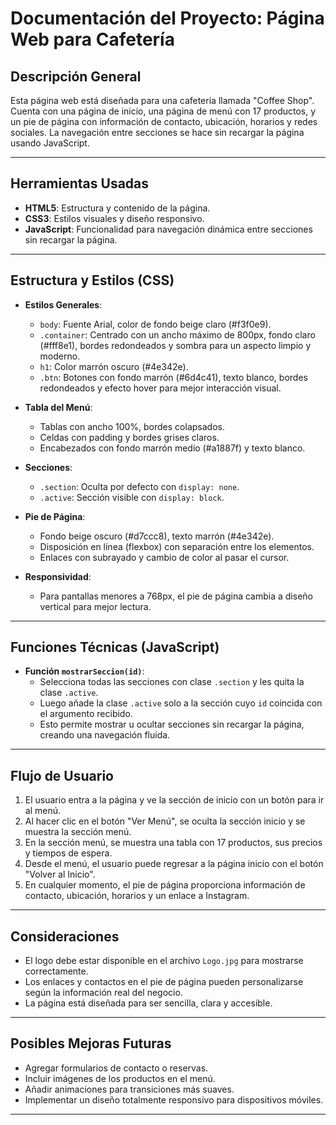 # Documentación del Proyecto: Página Web para Cafetería

## Descripción General
Esta página web está diseñada para una cafetería llamada "Coffee Shop". Cuenta con una página de inicio, una página de menú con 17 productos, y un pie de página con información de contacto, ubicación, horarios y redes sociales. La navegación entre secciones se hace sin recargar la página usando JavaScript.

---

## Herramientas Usadas

- **HTML5**: Estructura y contenido de la página.
- **CSS3**: Estilos visuales y diseño responsivo.
- **JavaScript**: Funcionalidad para navegación dinámica entre secciones sin recargar la página.

---

## Estructura y Estilos (CSS)

- **Estilos Generales**:
  - `body`: Fuente Arial, color de fondo beige claro (#f3f0e9).
  - `.container`: Centrado con un ancho máximo de 800px, fondo claro (#fff8e1), bordes redondeados y sombra para un aspecto limpio y moderno.
  - `h1`: Color marrón oscuro (#4e342e).
  - `.btn`: Botones con fondo marrón (#6d4c41), texto blanco, bordes redondeados y efecto hover para mejor interacción visual.

- **Tabla del Menú**:
  - Tablas con ancho 100%, bordes colapsados.
  - Celdas con padding y bordes grises claros.
  - Encabezados con fondo marrón medio (#a1887f) y texto blanco.

- **Secciones**:
  - `.section`: Oculta por defecto con `display: none`.
  - `.active`: Sección visible con `display: block`.

- **Pie de Página**:
  - Fondo beige oscuro (#d7ccc8), texto marrón (#4e342e).
  - Disposición en línea (flexbox) con separación entre los elementos.
  - Enlaces con subrayado y cambio de color al pasar el cursor.

- **Responsividad**:
  - Para pantallas menores a 768px, el pie de página cambia a diseño vertical para mejor lectura.

---

## Funciones Técnicas (JavaScript)

- **Función `mostrarSeccion(id)`**:
  - Selecciona todas las secciones con clase `.section` y les quita la clase `.active`.
  - Luego añade la clase `.active` solo a la sección cuyo `id` coincida con el argumento recibido.
  - Esto permite mostrar u ocultar secciones sin recargar la página, creando una navegación fluida.

---

## Flujo de Usuario

1. El usuario entra a la página y ve la sección de inicio con un botón para ir al menú.
2. Al hacer clic en el botón "Ver Menú", se oculta la sección inicio y se muestra la sección menú.
3. En la sección menú, se muestra una tabla con 17 productos, sus precios y tiempos de espera.
4. Desde el menú, el usuario puede regresar a la página inicio con el botón "Volver al Inicio".
5. En cualquier momento, el pie de página proporciona información de contacto, ubicación, horarios y un enlace a Instagram.

---

## Consideraciones

- El logo debe estar disponible en el archivo `Logo.jpg` para mostrarse correctamente.
- Los enlaces y contactos en el pie de página pueden personalizarse según la información real del negocio.
- La página está diseñada para ser sencilla, clara y accesible.

---

## Posibles Mejoras Futuras

- Agregar formularios de contacto o reservas.
- Incluir imágenes de los productos en el menú.
- Añadir animaciones para transiciones más suaves.
- Implementar un diseño totalmente responsivo para dispositivos móviles.

---
